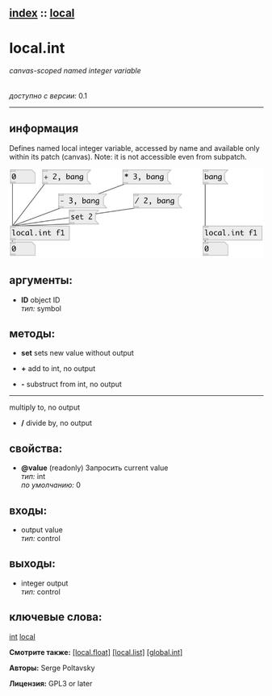 [index](index.html) :: [local](category_local.html)
---

# local.int

###### canvas-scoped named integer variable

*доступно с версии:* 0.1

---


## информация
Defines named local integer variable, accessed by name and available only within its patch (canvas). Note: it is not accessible even from subpatch.


[![example](../examples/img/local.int.jpg)](../examples/pd/local.int.pd)



## аргументы:

* **ID**
object ID<br>
_тип:_ symbol<br>



## методы:

* **set**
sets new value without output<br>

* **+**
add to int, no output<br>

* **-**
substruct from int, no output<br>

* *****
multiply to, no output<br>

* **/**
divide by, no output<br>




## свойства:

* **@value** (readonly)
Запросить current value<br>
_тип:_ int<br>
_по умолчанию:_ 0<br>



## входы:

* output value<br>
_тип:_ control



## выходы:

* integer output<br>
_тип:_ control



## ключевые слова:

[int](keywords/int.html)
[local](keywords/local.html)



**Смотрите также:**
[\[local.float\]](local.float.html)
[\[local.list\]](local.list.html)
[\[global.int\]](global.int.html)




**Авторы:** Serge Poltavsky




**Лицензия:** GPL3 or later





